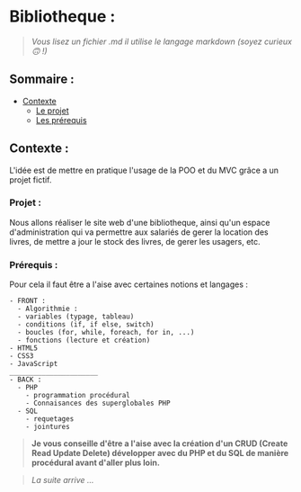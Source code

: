 # Bibliotheque :

> *Vous lisez un fichier .md il utilise le langage markdown (soyez curieux :upside_down_face: !)*

## Sommaire :
- [Contexte](readme.md#contexte)    
  - [Le projet](readme.md#Projet)    
  - [Les prérequis](readme.md#Prérequis)  


## Contexte :
L'idée est de mettre en pratique l'usage de la POO et du MVC grâce a un projet fictif.
### Projet :
Nous allons réaliser le site web d'une bibliotheque, ainsi qu'un espace d'administration qui va permettre aux salariés de gerer la location des livres, de mettre a jour le stock des livres, de gerer les usagers, etc.
### Prérequis :
Pour cela il faut être a l'aise avec certaines notions et langages :

    - FRONT :
      - Algorithmie :
      - variables (typage, tableau)
      - conditions (if, if else, switch)
      - boucles (for, while, foreach, for in, ...)
      - fonctions (lecture et création)
    - HTML5
    - CSS3
    - JavaScript
    ______________________
    - BACK :
      - PHP
        - programmation procédural
        - Connaisances des superglobales PHP
      - SQL 
        - requetages 
        - jointures

> __Je vous conseille d'être a l'aise avec la création d'un CRUD (C**reate** R**ead** U**pdate** D**elete**) développer avec du PHP et du SQL de manière procédural avant d'aller plus loin.__

> *La suite arrive ...*


